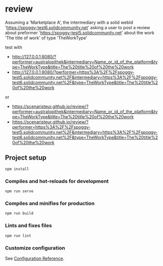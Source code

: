 # review

Assuming a 'Marketplace A', the intermediary with a solid webId 'https://spoggy-test6.solidcommunity.net' asking a user to post a review about preformer 'https://spoggy-test5.solidcommunity.net' about the work 'The title of work' of type 'TheWorkType'




test with

- http://127.0.0.1:8080/?performer=australopithek&intermediary=Name_or_id_of_the_platform&type=TheWorkType&title=The%20title%20of%20the%20work
-  http://127.0.0.1:8080/?performer=https%3A%2F%2Fspoggy-test5.solidcommunity.net%2F&intermediary=https%3A%2F%2Fspoggy-test6.solidcommunity.net%2F&type=TheWorkType&title=The%20title%20of%20the%20work

or

- https://scenaristeur.github.io/review/?performer=australopithek&intermediary=Name_or_id_of_the_platform&type=TheWorkType&title=The%20title%20of%20the%20work
- https://scenaristeur.github.io/review/?performer=https%3A%2F%2Fspoggy-test5.solidcommunity.net%2F&intermediary=https%3A%2F%2Fspoggy-test6.solidcommunity.net%2F&type=TheWorkType&title=The%20title%20of%20the%20work



## Project setup
```
npm install
```

### Compiles and hot-reloads for development
```
npm run serve
```

### Compiles and minifies for production
```
npm run build
```

### Lints and fixes files
```
npm run lint
```

### Customize configuration
See [Configuration Reference](https://cli.vuejs.org/config/).
